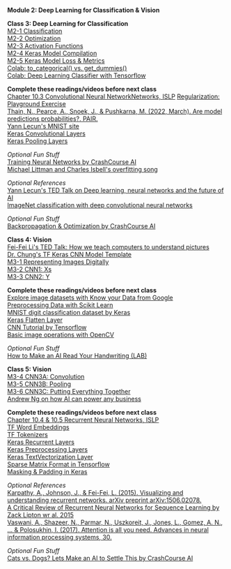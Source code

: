 **Module 2: Deep Learning for Classification & Vision**  

**Class 3: Deep Learning for Classification**  
[M2-1 Classification](https://www.dropbox.com/scl/fi/1jdkhx8f3kq11f94igggi/M2-1-classification.pptx?rlkey=2e3u73vhu4cxch4lvkzkcsqx3&dl=0)  
[M2-2 Optimization](https://www.dropbox.com/scl/fi/d7ly6t4qij4xehzyfesff/M2-2-optimization.pptx?rlkey=9fov84v2wtrryrhm1xirl849n&dl=0)  
[M2-3 Activation Functions](https://www.dropbox.com/scl/fi/b8uzwf5uvdgrnrhldeh0j/M2-3-activation-functions.pptx?rlkey=ma5lztjv8mknzqrt66xr3n3wm&dl=0)  
[M2-4 Keras Model Compilation](https://www.dropbox.com/scl/fi/g0gwzqubs4mvn44ox68oe/M2-4-keras-model-compilation.pptx?rlkey=hx3o9fopm1uamzf93kso3zvjt&dl=0)  
[M2-5 Keras Model Loss & Metrics](https://www.dropbox.com/scl/fi/wmaxv99ypylde1s24eu8u/M2-5-keras-model-loss-and-metrics.pptx?rlkey=ruxf7tywqy0nh60zsish9o221&dl=0)  
[Colab: to_categorical() vs. get_dummies()](https://colab.research.google.com/drive/1-_2u9jQ4d-yL1QVu4oH4UVRjZW11ZxZe)  
[Colab: Deep Learning Classifier with Tensorflow](https://colab.research.google.com/drive/1szq7Vy4ZsUBNzR398lkLbAQKm3LRfqoS)   

**Complete these readings/videos before next class**  
[Chapter 10.3 Convolutional Neural NetworkNetworks, ISLP](https://hastie.su.domains/ISLP/ISLP_website.pdf.download.html) 
[Regularization: Playground Exercise](https://developers.google.com/machine-learning/crash-course/regularization-for-sparsity/playground-exercise)  
[Thain, N., Pearce, A., Snoek, J., & Pushkarna, M. (2022, March). Are model predictions probabilities?. PAIR.](https://pair.withgoogle.com/explorables/uncertainty-calibration/)  
[Yann Lecun's MNIST site](http://yann.lecun.com/exdb/mnist/)  
[Keras Convolutional Layers](https://keras.io/api/layers/convolution_layers/)  
[Keras Pooling Layers](https://keras.io/api/layers/convolution_layers/)  

*Optional Fun Stuff*  
[Training Neural Networks by CrashCourse AI](https://www.pbs.org/video/training-neural-networks-4-mq025r/)  
[Michael Littman and Charles Isbell's overfitting song](https://www.youtube.com/watch?v=DQWI1kvmwRg&list=PLrpsa0hmc1hxDIJZnB0umnmCvofPGj6IA)  

*Optional References*  
[Yann Lecun's TED Talk on Deep learning, neural networks and the future of AI](https://www.ted.com/talks/yann_lecun_deep_learning_neural_networks_and_the_future_of_ai)  
[ImageNet classification with deep convolutional neural networks](https://dl.acm.org/doi/abs/10.1145/3065386)   

*Optional Fun Stuff*  
[Backpropagation & Optimization by CrashCourse AI](https://www.pbs.org/video/training-neural-networks-4-mq025r/)  

**Class 4: Vision**  
[Fei-Fei Li's TED Talk: How we teach computers to understand pictures](https://youtu.be/40riCqvRoMs)  
[Dr. Chung's TF Keras CNN Model Template](https://docs.google.com/document/d/1gw1SanV6caqE4-iZAn3TO3tZ4poCYL3yvPZbidMqCxw/edit?usp=sharing)  
[M3-1 Representing Images Digitally](https://www.dropbox.com/scl/fi/w3u3mwvhk0y4u939zdgrr/M3-1-representing-images-digitally.pptx?rlkey=tewbfa6pvk6einac6qq5ushmj&dl=0)  
[M3-2 CNN1: Xs](https://www.dropbox.com/scl/fi/bueecft6bfhhcy45kpgzx/M3-2-CNN1-Xs.pptx?rlkey=s6axruxee5priz7zcrvjn7wec&dl=0)  
[M3-3 CNN2: Y](https://www.dropbox.com/scl/fi/hoyes1kx6rp07cj41i0n7/M3-3-CNN2-Y.pptx?rlkey=xuo9v6m9dgq9t1znv6wbaxu2q&dl=0)  

**Complete these readings/videos before next class**  
[Explore image datasets with Know your Data from Google](https://knowyourdata.withgoogle.com/)  
[Preprocessing Data with Scikit Learn](https://scikit-learn.org/stable/modules/preprocessing.html)  
[MNIST digit classification dataset by Keras](https://keras.io/api/datasets/mnist/)  
[Keras Flatten Layer](https://keras.io/api/layers/reshaping_layers/flatten/)  
[CNN Tutorial by Tensorflow](https://www.tensorflow.org/tutorials/images/cnn)  
[Basic image operations with OpenCV](https://docs.opencv.org/3.4/d3/df2/tutorial_py_basic_ops.html)  

*Optional Fun Stuff*  
[How to Make an AI Read Your Handwriting (LAB)](https://www.pbs.org/video/how-to-make-an-ai-read-your-handwriting-lab-5-oh9flk/)  

**Class 5: Vision**  
[M3-4 CNN3A: Convolution](https://www.dropbox.com/scl/fi/n7t8fi27nu3tadcn0i0wj/M3-4-CNN3A-conv.pptx?rlkey=eazdb831tp0w4umi40sl28rku&dl=0)  
[M3-5 CNN3B: Pooling](https://www.dropbox.com/scl/fi/xnj81rtqx1bp0r0ie3eup/M3-5-CNN3B-pooling.pptx?rlkey=dyb24vnsgtqxs54p6r5b36y5b&dl=0)  
[M3-6 CNN3C: Putting Everything Together](https://www.dropbox.com/scl/fi/85qk7ooo1fp4vybhpmknc/M3-6-CNN3C-putting-everything-together.pptx?rlkey=ga0uyp2ib4x4ty9j4guiq8voo&dl=0)  
[Andrew Ng on how AI can power any business](https://www.ted.com/talks/andrew_ng_how_ai_could_empower_any_business?language=en)  

**Complete these readings/videos before next class**  
[Chapter 10.4 & 10.5 Recurrent Neural Networks, ISLP](https://hastie.su.domains/ISLP/ISLP_website.pdf.download.html)  
[TF Word Embeddings](https://www.tensorflow.org/text/guide/word_embeddings)  
[TF Tokenizers](https://www.tensorflow.org/text/guide/tokenizers)  
[Keras Recurrent Layers](https://keras.io/api/layers/recurrent_layers/)  
[Keras Preprocessing Layers](https://keras.io/api/layers/preprocessing_layers/)  
[Keras TextVectorization Layer](https://keras.io/api/layers/preprocessing_layers/text/text_vectorization/)  
[Sparse Matrix Format in Tensorflow](https://www.tensorflow.org/api_docs/python/tf/sparse/SparseTensor)  
[Masking & Padding in Keras](https://www.tensorflow.org/guide/keras/masking_and_padding#:~:text=Padding%20is%20a%20special%20form,pad%20or%20truncate%20some%20sequences.)  

*Optional References*  
[Karpathy, A., Johnson, J., & Fei-Fei, L. (2015). Visualizing and understanding recurrent networks. arXiv preprint arXiv:1506.02078.](http://vision.stanford.edu/pdf/KarpathyICLR2016.pdf)   
[A Critical Review of Recurrent Neural Networks for Sequence Learning by Zack Lipton wr al. 2015](https://arxiv.org/abs/1506.00019)  
[Vaswani, A., Shazeer, N., Parmar, N., Uszkoreit, J., Jones, L., Gomez, A. N., ... & Polosukhin, I. (2017). Attention is all you need. Advances in neural information processing systems, 30.](https://arxiv.org/abs/1706.03762)

*Optional Fun Stuff*  
[Cats vs. Dogs? Lets Make an AI to Settle This by CrashCourse AI](https://www.pbs.org/video/cats-vs-dogs-lets-make-an-ai-to-settle-this-lab-19-rp1lwa/)  
